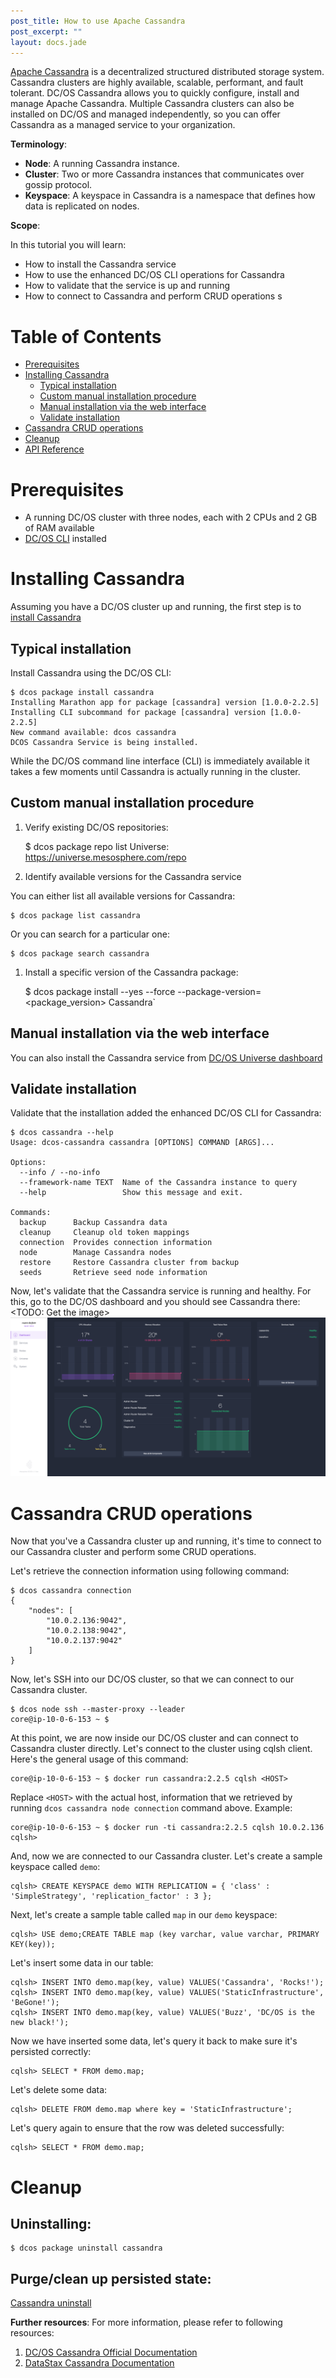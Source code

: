 ```yaml
---
post_title: How to use Apache Cassandra
post_excerpt: ""
layout: docs.jade
---
```


[Apache Cassandra](https://cassandra.apache.org/) is a decentralized structured distributed storage system. Cassandra clusters are highly available, scalable, performant, and fault tolerant. DC/OS Cassandra allows you to quickly configure, install and manage Apache Cassandra. Multiple Cassandra clusters can also be installed on DC/OS and managed independently, so you can offer Cassandra as a managed service to your organization.

**Terminology**:

- **Node**: A running Cassandra instance.
- **Cluster**: Two or more Cassandra instances that communicates over gossip protocol.
- **Keyspace**: A keyspace in Cassandra is a namespace that defines how data is replicated on nodes.

**Scope**:

In this tutorial you will learn:
* How to install the Cassandra service
* How to use the enhanced DC/OS CLI operations for Cassandra
* How to validate that the service is up and running
* How to connect to Cassandra and perform CRUD operations
s
# Table of Contents

  * [Prerequisites](#prerequisites)
  * [Installing Cassandra](#installing-cassandra)
    * [Typical installation](#typical-installation)
    * [Custom manual installation procedure](#custom-manual-installation-procedure)
    * [Manual installation via the web interface](#manual-installation-via-the-web-interface)
    * [Validate installation](#validate-installation)
  * [Cassandra CRUD operations](#cassandra-crud-operations)
  * [Cleanup](#cleanup)
  * [API Reference](#api-reference)

# Prerequisites

- A running DC/OS cluster with three nodes, each with 2 CPUs and 2 GB of RAM available
- [DC/OS CLI](https://docs.mesosphere.com/usage/cli/install/) installed

# Installing Cassandra

Assuming you have a DC/OS cluster up and running, the first step is to [install Cassandra](https://docs.mesosphere.com/manage-service/cassandra/)

## Typical installation

Install Cassandra using the DC/OS CLI:

    $ dcos package install cassandra
    Installing Marathon app for package [cassandra] version [1.0.0-2.2.5]
    Installing CLI subcommand for package [cassandra] version [1.0.0-2.2.5]
    New command available: dcos cassandra
    DCOS Cassandra Service is being installed.

While the DC/OS command line interface (CLI) is immediately available it takes a few moments until Cassandra is actually running in the cluster.

## Custom manual installation procedure

1. Verify existing DC/OS repositories:

    $ dcos package repo list
    Universe: https://universe.mesosphere.com/repo

1. Identify available versions for the Cassandra service

You can either list all available versions for Cassandra:

    $ dcos package list cassandra

Or you can search for a particular one:

    $ dcos package search cassandra

1. Install a specific version of the Cassandra package:

    $ dcos package install --yes --force --package-version=<package_version> Cassandra`

## Manual installation via the web interface

You can also install the Cassandra service from [DC/OS Universe dashboard](http://<dcos-master-dns>/#/universe/packages/)

## Validate installation

Validate that the installation added the enhanced DC/OS CLI for Cassandra:

    $ dcos cassandra --help
    Usage: dcos-cassandra cassandra [OPTIONS] COMMAND [ARGS]...

    Options:
      --info / --no-info
      --framework-name TEXT  Name of the Cassandra instance to query
      --help                 Show this message and exit.

    Commands:
      backup      Backup Cassandra data
      cleanup     Cleanup old token mappings
      connection  Provides connection information
      node        Manage Cassandra nodes
      restore     Restore Cassandra cluster from backup
      seeds       Retrieve seed node information

Now, let's validate that the Cassandra service is running and healthy. For this, go to the DC/OS dashboard and you should see Cassandra there:
<TODO: Get the image>
![Cassandra in the dashboard](img/cassandra-dashboard.png)

# Cassandra CRUD operations

Now that you've a Cassandra cluster up and running, it's time to connect to our Cassandra cluster and perform some CRUD operations.

Let's retrieve the connection information using following command:

    $ dcos cassandra connection
    {
        "nodes": [
            "10.0.2.136:9042",
            "10.0.2.138:9042",
            "10.0.2.137:9042"
        ]
    }

Now, let's SSH into our DC/OS cluster, so that we can connect to our Cassandra cluster.

    $ dcos node ssh --master-proxy --leader
    core@ip-10-0-6-153 ~ $

At this point, we are now inside our DC/OS cluster and can connect to Cassandra cluster directly. Let's connect to the cluster using cqlsh client. Here's the general usage of this command:

    core@ip-10-0-6-153 ~ $ docker run cassandra:2.2.5 cqlsh <HOST>

Replace `<HOST>` with the actual host, information that we retrieved by running `dcos cassandra node connection` command above. Example:

    core@ip-10-0-6-153 ~ $ docker run -ti cassandra:2.2.5 cqlsh 10.0.2.136
    cqlsh>

And, now we are connected to our Cassandra cluster. Let's create a sample keyspace called `demo`:

    cqlsh> CREATE KEYSPACE demo WITH REPLICATION = { 'class' : 'SimpleStrategy', 'replication_factor' : 3 };

Next, let's create a sample table called `map` in our `demo` keyspace:

    cqlsh> USE demo;CREATE TABLE map (key varchar, value varchar, PRIMARY KEY(key));

Let's insert some data in our table:

    cqlsh> INSERT INTO demo.map(key, value) VALUES('Cassandra', 'Rocks!');
    cqlsh> INSERT INTO demo.map(key, value) VALUES('StaticInfrastructure', 'BeGone!');
    cqlsh> INSERT INTO demo.map(key, value) VALUES('Buzz', 'DC/OS is the new black!');

Now we have inserted some data, let's query it back to make sure it's persisted correctly:

    cqlsh> SELECT * FROM demo.map;

Let's delete some data:

    cqlsh> DELETE FROM demo.map where key = 'StaticInfrastructure';

Let's query again to ensure that the row was deleted successfully:

    cqlsh> SELECT * FROM demo.map;

# Cleanup

## Uninstalling:

    $ dcos package uninstall cassandra

## Purge/clean up persisted state:

[Cassandra uninstall](https://docs.mesosphere.com/usage/services/cassandra/#uninstall)

**Further resources**:
For more information, please refer to following resources:

1. [DC/OS Cassandra Official Documentation](https://docs.mesosphere.com/usage/services/cassandra/)
2. [DataStax Cassandra Documentation](http://docs.datastax.com)
